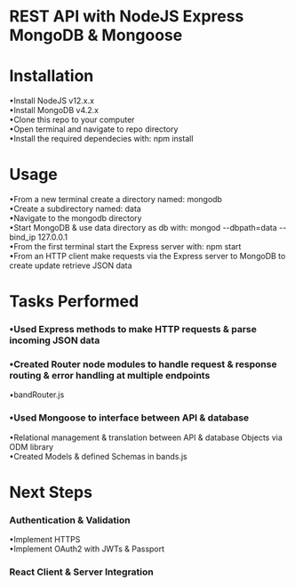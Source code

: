# REST API with NodeJS Express MongoDB & Mongoose

# Installation   
•Install NodeJS v12.x.x  
•Install MongoDB v4.2.x  
•Clone this repo to your computer    
•Open terminal and navigate to repo directory    
•Install the required dependecies with: npm install  

# Usage   
•From a new terminal create a directory named: mongodb  
•Create a subdirectory named: data  
•Navigate to the mongodb directory    
•Start MongoDB & use data directory as db with: mongod --dbpath=data --bind_ip 127.0.0.1      
•From the first terminal start the Express server with: npm start    
•From an HTTP client make requests via the Express server to MongoDB to create update retrieve JSON data    

# Tasks Performed  
### •Used Express methods to make HTTP requests & parse incoming JSON data  
### •Created Router node modules to handle request & response routing & error handling at multiple endpoints  
•bandRouter.js  
### •Used Mongoose to interface between API & database
•Relational management & translation between API & database Objects via ODM library  
•Created Models & defined Schemas in bands.js  

# Next Steps  
### Authentication & Validation   
•Implement HTTPS  
•Implement OAuth2 with JWTs & Passport  
### React Client & Server Integration
